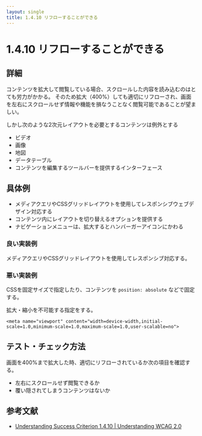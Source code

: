 ```yaml
---
layout: single
title: 1.4.10 リフローすることができる
---
```


# 1.4.10 リフローすることができる
## 詳細

コンテンツを拡大して閲覧している場合、スクロールした内容を読み込むのはとても労力がかかる。
そのため拡大（400%）しても適切にリフローされ、画面を左右にスクロールせず情報や機能を損なうことなく閲覧可能であることが望ましい。

しかし次のような2次元レイアウトを必要とするコンテンツは例外とする
- ビデオ
- 画像
- 地図
- データテーブル
- コンテンツを編集するツールバーを提供するインターフェース

## 具体例
- メディアクエリやCSSグリッドレイアウトを使用してレスポンシブウェブデザイン対応する
- コンテンツ内にレイアウトを切り替えるオプションを提供する
- ナビゲーションメニューは、拡大するとハンバーガーアイコンにかわる

### 良い実装例
メディアクエリやCSSグリッドレイアウトを使用してレスポンシブ対応する。

### 悪い実装例
CSSを固定サイズで指定したり、コンテンツを `position: absolute` などで固定する。

拡大・縮小を不可能する指定をする。

`<meta name="viewport" content="width=device-width,initial-scale=1.0,minimum-scale=1.0,maximum-scale=1.0,user-scalable=no">`

## テスト・チェック方法
画面を400%まで拡大した時、適切にリフローされているか次の項目を確認する。

- 左右にスクロールせず閲覧できるか
- 覆い隠されてしまうコンテンツはないか

## 参考文献

- [Understanding Success Criterion 1.4.10 | Understanding WCAG 2.0](https://www.w3.org/WAI/WCAG21/Understanding/reflow.html)
